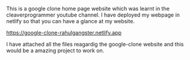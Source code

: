 
This is a google clone home page website which was learnt in the cleaverprogrammer youtube channel.
I have deployed my webpage in netlify so that you can have a glance at my website.


https://google-clone-rahulgangster.netlify.app


I have attached all the files reagardig the google-clone website and this would be a amazing project to work on.






























